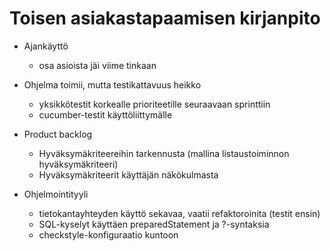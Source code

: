 # Toisen asiakastapaamisen kirjanpito

* Ajankäyttö
	- osa asioista jäi viime tinkaan

* Ohjelma toimii, mutta testikattavuus heikko
	- yksikkötestit korkealle prioriteetille seuraavaan sprinttiin
	- cucumber-testit käyttöliittymälle

* Product backlog
	- Hyväksymäkriteereihin tarkennusta (mallina listaustoiminnon hyväksymäkriteeri)
	- Hyväksymäkriteerit käyttäjän näkökulmasta

* Ohjelmointityyli
	- tietokantayhteyden käyttö sekavaa, vaatii refaktoroinita (testit ensin)
	- SQL-kyselyt käyttäen preparedStatement ja ?-syntaksia
	- checkstyle-konfiguraatio kuntoon
